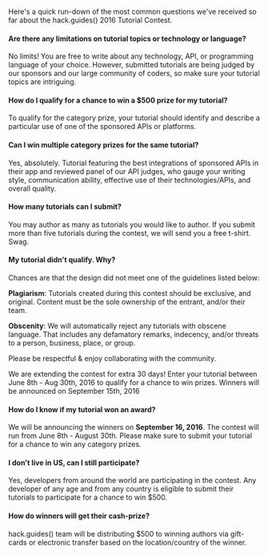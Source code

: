 Here's a quick run-down of the most common questions we've received so far about the hack.guides() 2016 Tutorial Contest. 

#### Are there any limitations on tutorial topics or technology or language?
No limits! You are free to write about any technology, API, or programming language of your choice. However, submitted tutorials are being judged by our sponsors and our large community of coders, so make sure your tutorial topics are intriguing.

#### How do I qualify for a chance to win a $500 prize for my tutorial?
To qualify for the category prize, your tutorial should identify and describe a particular use of one of the sponsored APIs or platforms.

#### Can I win multiple category prizes for the same tutorial?
Yes, absolutely. Tutorial featuring the best integrations of sponsored APIs in their app and reviewed panel of our API judges, who gauge your writing style, communication ability, effective use of their technologies/APIs, and overall quality.

#### How many tutorials can I submit?
You may author as many as tutorials you would like to author. If you submit more than five tutorials during the contest, we will send you a free t-shirt. Swag.

#### My tutorial didn't qualify. Why?

Chances are that the design did not meet one of the guidelines listed below:

**Plagiarism**: Tutorials created during this contest should be exclusive, and original. Content must be the sole ownership of the entrant, and/or their team.

**Obscenity**: We will automatically reject any tutorials with obscene language. That includes any defamatory remarks, indecency, and/or threats to a person, business, place, or group.

Please be respectful & enjoy collaborating with the community.

We are extending the contest for extra 30 days! Enter your tutorial between June 8th - Aug 30th, 2016 to qualify for a chance to win prizes.  Winners will be announced on September 15th, 2016

#### How do I know if my tutorial won an award?
We will be announcing the winners on **September 16, 2016**. The contest will run from June 8th - August 30th. Please make sure to submit your tutorial for a chance to win any category prizes.

#### I don't live in US, can I still participate?
Yes, developers from around the world are participating in the contest. Any developer of any age and from any country is eligible to submit their tutorials to participate for a chance to win $500.

#### How do winners will get their cash-prize?
hack.guides() team will be distributing $500 to winning authors via gift-cards or electronic transfer based on the location/country of the winner.
